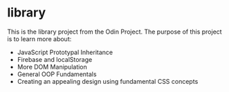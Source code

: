 # library

This is the library project from the Odin Project. The purpose of this project is to learn more about:
- JavaScript Prototypal Inheritance
- Firebase and localStorage
- More DOM Manipulation
- General OOP Fundamentals
- Creating an appealing design using fundamental CSS concepts

